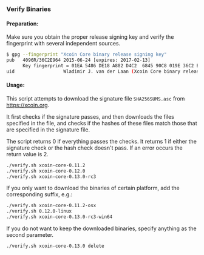 ### Verify Binaries

#### Preparation:

Make sure you obtain the proper release signing key and verify the fingerprint with several independent sources.

```sh
$ gpg --fingerprint "Xcoin Core binary release signing key"
pub   4096R/36C2E964 2015-06-24 [expires: 2017-02-13]
      Key fingerprint = 01EA 5486 DE18 A882 D4C2  6845 90C8 019E 36C2 E964
uid                  Wladimir J. van der Laan (Xcoin Core binary release signing key) <laanwj@gmail.com>
```

#### Usage:

This script attempts to download the signature file `SHA256SUMS.asc` from https://xcoin.org.

It first checks if the signature passes, and then downloads the files specified in the file, and checks if the hashes of these files match those that are specified in the signature file.

The script returns 0 if everything passes the checks. It returns 1 if either the signature check or the hash check doesn't pass. If an error occurs the return value is 2.


```sh
./verify.sh xcoin-core-0.11.2
./verify.sh xcoin-core-0.12.0
./verify.sh xcoin-core-0.13.0-rc3
```

If you only want to download the binaries of certain platform, add the corresponding suffix, e.g.:

```sh
./verify.sh xcoin-core-0.11.2-osx
./verify.sh 0.12.0-linux
./verify.sh xcoin-core-0.13.0-rc3-win64
```

If you do not want to keep the downloaded binaries, specify anything as the second parameter.

```sh
./verify.sh xcoin-core-0.13.0 delete
```
